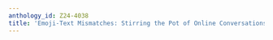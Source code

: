```yaml
---
anthology_id: Z24-4038
title: 'Emoji-Text Mismatches: Stirring the Pot of Online Conversations'
---
```

